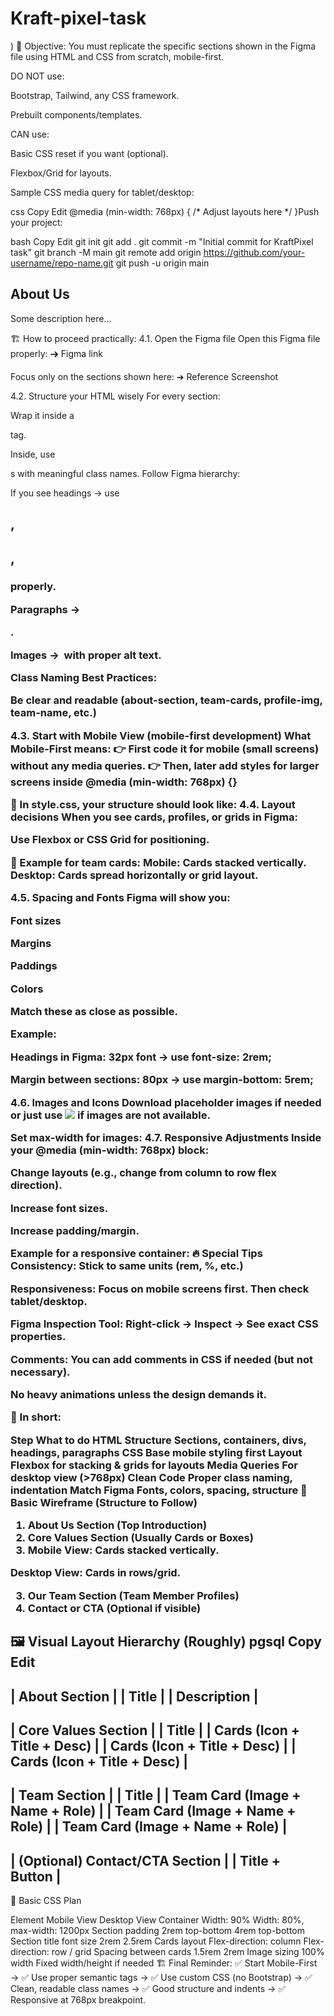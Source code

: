 # Kraft-pixel-task
)
🎯 Objective:
You must replicate the specific sections shown in the Figma file using HTML and CSS from scratch, mobile-first.

DO NOT use:

Bootstrap, Tailwind, any CSS framework.

Prebuilt components/templates.

CAN use:

Basic CSS reset if you want (optional).

Flexbox/Grid for layouts.
<!DOCTYPE html>
<html lang="en">
<head>
  <meta charset="UTF-8">
  <meta name="viewport" content="width=device-width, initial-scale=1.0">
  <title>About Us - KraftPixel</title>
  <link rel="stylesheet" href="style.css">
</head>
<body>
  <!-- Your content goes here -->
</body>
</html>
Sample CSS media query for tablet/desktop:

css
Copy
Edit
@media (min-width: 768px) {
  /* Adjust layouts here */
}Push your project:

bash
Copy
Edit
git init
git add .
git commit -m "Initial commit for KraftPixel task"
git branch -M main
git remote add origin https://github.com/your-username/repo-name.git
git push -u origin main<section class="about-section">
  <div class="container">
    <h2 class="section-title">About Us</h2>
    <p class="section-description">Some description here...</p>
  </div>
</section>

<!DOCTYPE html>
<html lang="en">
<head>
  <meta charset="UTF-8">
  <meta name="viewport" content="width=device-width, initial-scale=1.0">
  <title>About Us - KraftPixel</title>
  <link rel="stylesheet" href="style.css">
</head>
<body>
  <!-- Your content goes here -->
</body>
</html>

🏗 How to proceed practically:
4.1. Open the Figma file
Open this Figma file properly:
➔ Figma link

Focus only on the sections shown here:
➔ Reference Screenshot

4.2. Structure your HTML wisely
For every section:

Wrap it inside a <section> tag.

Inside, use <div>s with meaningful class names.
Follow Figma hierarchy:

If you see headings → use <h1>, <h2>, <h3> properly.

Paragraphs → <p>.

Images → <img> with proper alt text.

Class Naming Best Practices:

Be clear and readable (about-section, team-cards, profile-img, team-name, etc.)

4.3. Start with Mobile View (mobile-first development)
What Mobile-First means:
👉 First code it for mobile (small screens) without any media queries.
👉 Then, later add styles for larger screens inside @media (min-width: 768px) {}

🔹 In style.css, your structure should look like:
4.4. Layout decisions
When you see cards, profiles, or grids in Figma:

Use Flexbox or CSS Grid for positioning.

🔹 Example for team cards:
Mobile: Cards stacked vertically.
Desktop: Cards spread horizontally or grid layout.

4.5. Spacing and Fonts
Figma will show you:

Font sizes

Margins

Paddings

Colors

Match these as close as possible.

Example:

Headings in Figma: 32px font → use font-size: 2rem;

Margin between sections: 80px → use margin-bottom: 5rem;

4.6. Images and Icons
Download placeholder images if needed or just use <img src="placeholder.jpg"> if images are not available.

Set max-width for images:
4.7. Responsive Adjustments
Inside your @media (min-width: 768px) block:

Change layouts (e.g., change from column to row flex direction).

Increase font sizes.

Increase padding/margin.

Example for a responsive container:
🔥 Special Tips
Consistency: Stick to same units (rem, %, etc.)

Responsiveness: Focus on mobile screens first. Then check tablet/desktop.

Figma Inspection Tool: Right-click → Inspect → See exact CSS properties.

Comments: You can add comments in CSS if needed (but not necessary).

No heavy animations unless the design demands it.

🧩 In short:

Step	What to do
HTML Structure	Sections, containers, divs, headings, paragraphs
CSS	Base mobile styling first
Layout	Flexbox for stacking & grids for layouts
Media Queries	For desktop view (>768px)
Clean Code	Proper class naming, indentation
Match Figma	Fonts, colors, spacing, structure
🧩 Basic Wireframe (Structure to Follow)
1. About Us Section (Top Introduction)
2. Core Values Section (Usually Cards or Boxes)
3. Mobile View: Cards stacked vertically.

Desktop View: Cards in rows/grid.

3. Our Team Section (Team Member Profiles)
4. Contact or CTA (Optional if visible)

🖼️ Visual Layout Hierarchy (Roughly)
pgsql
Copy
Edit
-----------------------------------------
| About Section                        |
|  Title                                |
|  Description                         |
-----------------------------------------
| Core Values Section                  |
|  Title                                |
|  Cards (Icon + Title + Desc)         |
|  Cards (Icon + Title + Desc)         |
|  Cards (Icon + Title + Desc)         |
-----------------------------------------
| Team Section                         |
|  Title                                |
|  Team Card (Image + Name + Role)     |
|  Team Card (Image + Name + Role)     |
|  Team Card (Image + Name + Role)     |
-----------------------------------------
| (Optional) Contact/CTA Section       |
|  Title + Button                      |
-----------------------------------------
📏 Basic CSS Plan

Element	Mobile View	Desktop View
Container	Width: 90%	Width: 80%, max-width: 1200px
Section padding	2rem top-bottom	4rem top-bottom
Section title font size	2rem	2.5rem
Cards layout	Flex-direction: column	Flex-direction: row / grid
Spacing between cards	1.5rem	2rem
Image sizing	100% width	Fixed width/height if needed
🏗 Final Reminder:
✅ Start Mobile-First →
✅ Use proper semantic tags →
✅ Use custom CSS (no Bootstrap) →
✅ Clean, readable class names →
✅ Good structure and indents →
✅ Responsive at 768px breakpoint.
